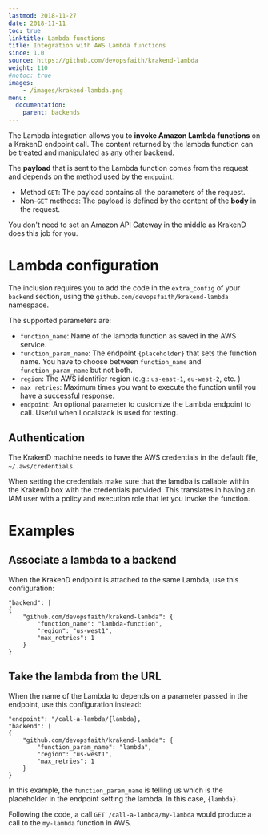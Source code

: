 ```yaml
---
lastmod: 2018-11-27
date: 2018-11-11
toc: true
linktitle: Lambda functions
title: Integration with AWS Lambda functions
since: 1.0
source: https://github.com/devopsfaith/krakend-lambda
weight: 110
#notoc: true
images:
    - /images/krakend-lambda.png
menu:
  documentation:
    parent: backends
---
```


The Lambda integration allows you to **invoke Amazon Lambda functions** on a KrakenD endpoint call. The content returned by the lambda function can be treated and manipulated as any other backend.

The **payload** that is sent to the Lambda function comes from the request and depends on the method used by the `endpoint`:

*   Method `GET`: The payload contains all the parameters of the request.
*   Non-`GET` methods: The payload is defined by the content of the **body** in the request.

You don't need to set an Amazon API Gateway in the middle as KrakenD does this job for you.

# Lambda configuration

The inclusion requires you to add the code in the `extra_config` of your `backend` section, using the `github.com/devopsfaith/krakend-lambda` namespace.

The supported parameters are:

*   `function_name`: Name of the lambda function as saved in the AWS service.
*   `function_param_name`: The endpoint `{placeholder}` that sets the function name. You have to choose between `function_name` and `function_param_name` but not both.
*   `region`: The AWS identifier region (e.g.: `us-east-1`, `eu-west-2`, etc. )
*   `max_retries`: Maximum times you want to execute the function until you have a successful response.
*   `endpoint`: An optional parameter to customize the Lambda endpoint to call. Useful when Localstack is used for testing.

## Authentication

The KrakenD machine needs to have the AWS credentials in the default file, `~/.aws/credentials`.

When setting the credentials make sure that the lamdba is callable within the KrakenD box with the credentials provided. This translates in having an IAM user with a policy and execution role that let you invoke the function.

# Examples

## Associate a lambda to a backend

When the KrakenD endpoint is attached to the same Lambda, use this configuration:

    "backend": [
    {
        "github.com/devopsfaith/krakend-lambda": {
            "function_name": "lambda-function",
            "region": "us-west1",
            "max_retries": 1
        }
    }

## Take the lambda from the URL

When the name of the Lambda to depends on a parameter passed in the endpoint, use this configuration instead:

    "endpoint": "/call-a-lambda/{lambda},
    "backend": [
    {
        "github.com/devopsfaith/krakend-lambda": {
            "function_param_name": "lambda",
            "region": "us-west1",
            "max_retries": 1
        }
    }

In this example, the `function_param_name` is telling us which is the placeholder in the endpoint setting the lambda. In this case, `{lambda}`.

Following the code, a call `GET /call-a-lambda/my-lambda` would produce a call to the `my-lambda` function in AWS.
